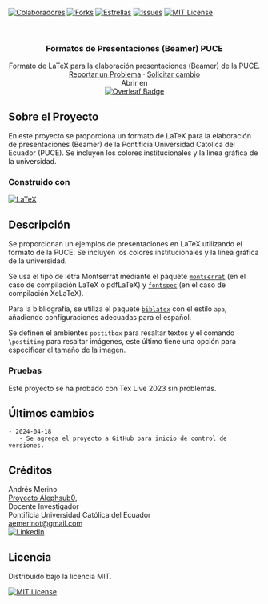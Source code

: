 <!-- PROJECT SHIELDS -->
[![Colaboradores][contributors-shield]][contributors-url]
[![Forks][forks-shield]][forks-url]
[![Estrellas][stars-shield]][stars-url]
[![Issues][issues-shield]][issues-url]
[![MIT License][license-shield]][license-url]

<!-- PROJECT LOGO -->
<br />
<div align="center">

<h3 align="center">Formatos de Presentaciones (Beamer) PUCE</h3>
  <p align="center">
    Formato de LaTeX para la elaboración presentaciones (Beamer) de la PUCE.  
    <br />
    <a href="https://github.com/andres-merino/Formato-Beamer-PUCE/issues">Reportar un Problema</a>
    ·
    <a href="https://github.com/andres-merino/Formato-Beamer-PUCE/issues">Solicitar cambio</a>
    <br />
    Abrir en 
    <br />
    <a href="https://www.overleaf.com/read/svcqgqpzpznr#90e259">
    <img src="https://img.shields.io/badge/Overleaf-47A141?logo=overleaf&logoColor=fff&style=for-the-badge" alt="Overleaf Badge">
    </a>
  </p>
</div>



## Sobre el Proyecto

En este proyecto se proporciona un formato de LaTeX para la elaboración de presentaciones (Beamer) de la Pontificia Universidad Católica del Ecuador (PUCE). Se incluyen los colores institucionales y la línea gráfica de la universidad.


### Construido con

[![LaTeX][LaTeX]][LaTeX-url]


## Descripción

Se proporcionan un ejemplos de presentaciones en LaTeX utilizando el formato de la PUCE. Se incluyen los colores institucionales y la línea gráfica de la universidad.

Se usa el tipo de letra Montserrat mediante el paquete [`montserrat`](https://ctan.org/pkg/montserrat) (en el caso de compilación LaTeX o pdfLaTeX) y [`fontspec`](https://ctan.org/pkg/fontspec) (en el caso de compilación XeLaTeX).

Para la bibliografía, se utiliza el paquete [`biblatex`](https://ctan.org/pkg/biblatex) con el estilo `apa`, añadiendo configuraciones adecuadas para el español.

Se definen el ambientes `postitbox` para resaltar textos y el comando `\postitimg` para resaltar imágenes, este último tiene una opción para especificar el tamaño de la imagen.


### Pruebas

Este proyecto se ha probado con Tex Live 2023 sin problemas.

## Últimos cambios

```
- 2024-04-18
   - Se agrega el proyecto a GitHub para inicio de control de versiones.
```

## Créditos

Andrés Merino\
[Proyecto Alephsub0](https://www.alephsub0.org/about/),\
Docente Investigador\
Pontificia Universidad Católica del Ecuador\
aemerinot@gmail.com\
[![LinkedIn][linkedin-shield]][linkedin-url-aemt]

## Licencia

Distribuido bajo la licencia MIT. 

[![MIT License][license-shield]][license-url]




<!-- MARKDOWN LINKS & IMAGES -->
<!-- https://www.markdownguide.org/basic-syntax/#reference-style-links -->
[contributors-shield]: https://img.shields.io/github/contributors/andres-merino/Formato-Beamer-PUCE.svg?style=for-the-badge
[contributors-url]: https://github.com/andres-merino/Formato-Beamer-PUCE/graphs/contributors
[forks-shield]: https://img.shields.io/github/forks/andres-merino/Formato-Beamer-PUCE.svg?style=for-the-badge
[forks-url]: https://github.com/andres-merino/Formato-Beamer-PUCE/forks
[stars-shield]: https://img.shields.io/github/stars/andres-merino/Formato-Beamer-PUCE?style=for-the-badge
[stars-url]: https://github.com/andres-merino/Formato-Beamer-PUCE/stargazers
[issues-shield]: https://img.shields.io/github/issues/andres-merino/Formato-Beamer-PUCE.svg?style=for-the-badge
[issues-url]: https://github.com/andres-merino/Formato-Beamer-PUCE/issues
[license-shield]: https://img.shields.io/github/license/andres-merino/Formato-Beamer-PUCE.svg?style=for-the-badge
[license-url]: https://es.wikipedia.org/wiki/Licencia_MIT
[linkedin-shield]: https://img.shields.io/badge/linkedin-%230077B5.svg?style=for-the-badge&logo=linkedin&logoColor=white
[linkedin-url-aemt]: https://www.linkedin.com/in/andrés-merino-010a9b12b/
[LaTeX]: https://img.shields.io/badge/LaTeX-008080?logo=latex&logoColor=fff&style=for-the-badge
[LaTeX-url]: https://www.latex-project.org/